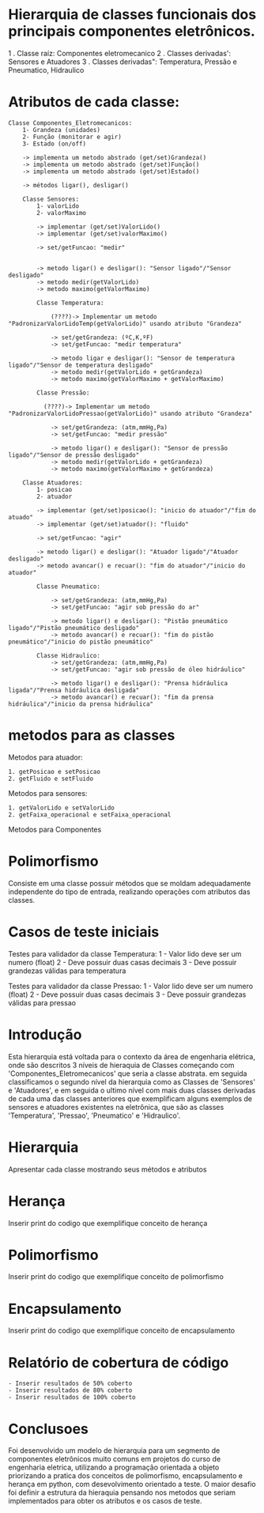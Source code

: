 # Hierarquia de classes funcionais dos principais componentes eletrônicos.

1 . Classe raíz: Componentes eletromecanico
2 . Classes derivadas': Sensores e Atuadores 
3 . Classes derivadas": Temperatura, Pressão e Pneumatico, Hidraulico


# Atributos de cada classe:

    Classe Componentes_Eletromecanicos:
        1- Grandeza (unidades)
        2- Função (monitorar e agir)
        3- Estado (on/off)

        -> implementa um metodo abstrado (get/set)Grandeza()
        -> implementa um metodo abstrado (get/set)Função()
        -> implementa um metodo abstrado (get/set)Estado()

        -> métodos ligar(), desligar()

        Classe Sensores:
            1- valorLido
            2- valorMaximo

            -> implementar (get/set)ValorLido()
            -> implementar (get/set)valorMaximo()
            
            -> set/getFuncao: "medir"


            -> metodo ligar() e desligar(): "Sensor ligado"/"Sensor desligado"
            -> metodo medir(getValorLido)
            -> metodo maximo(getValorMaximo)

            Classe Temperatura:

                (????)-> Implementar um metodo "PadronizarValorLidoTemp(getValorLido)" usando atributo "Grandeza"
                
                -> set/getGrandeza: (ºC,K,ºF)
                -> set/getFuncao: "medir temperatura"

                -> metodo ligar e desligar(): "Sensor de temperatura ligado"/"Sensor de temperatura desligado"
                -> metodo medir(getValorLido + getGrandeza)
                -> metodo maximo(getValorMaximo + getValorMaximo)

            Classe Pressão:

              (????)-> Implementar um metodo "PadronizarValorLidoPressao(getValorLido)" usando atributo "Grandeza"
                
                -> set/getGrandeza: (atm,mmHg,Pa)
                -> set/getFuncao: "medir pressão"

                -> metodo ligar() e desligar(): "Sensor de pressão ligado"/"Sensor de pressão desligado"
                -> metodo medir(getValorLido + getGrandeza)
                -> metodo maximo(getValorMaximo + getGrandeza)
            
        Classe Atuadores:
            1- posicao
            2- atuador
    
            -> implementar (get/set)posicao(): "inicio do atuador"/"fim do atuado"
            -> implementar (get/set)atuador(): "fluido"
            
            -> set/getFuncao: "agir"

            -> metodo ligar() e desligar(): "Atuador ligado"/"Atuador desligado"
            -> metodo avancar() e recuar(): "fim do atuador"/"inicio do atuador"

            Classe Pneumatico:

                -> set/getGrandeza: (atm,mmHg,Pa)
                -> set/getFuncao: "agir sob pressão do ar"
                
                -> metodo ligar() e desligar(): "Pistão pneumático ligado"/"Pistão pneumático desligado"
                -> metodo avancar() e recuar(): "fim do pistão pneumático"/"inicio do pistão pneumático"

            Classe Hidraulico:
                -> set/getGrandeza: (atm,mmHg,Pa)
                -> set/getFuncao: "agir sob pressão de óleo hidráulico"
                
                -> metodo ligar() e desligar(): "Prensa hidráulica ligada"/"Prensa hidráulica desligada"
                -> metodo avancar() e recuar(): "fim da prensa hidráulica"/"inicio da prensa hidráulica"

# metodos para as classes

Metodos para atuador:

    1. getPosicao e setPosicao
    2. getFluido e setFluido

Metodos para sensores:

    1. getValorLido e setValorLido
    2. getFaixa_operacional e setFaixa_operacional

Metodos para Componentes


# Polimorfismo

Consiste em uma classe possuir métodos que se moldam adequadamente independente do tipo de entrada, realizando operações com atributos das classes.

# Casos de teste iniciais

Testes para validador da classe Temperatura:
    1 - Valor lido deve ser um numero (float)
    2 - Deve possuir duas casas decimais
    3 - Deve possuir grandezas válidas para temperatura

Testes para validador da classe Pressao:
    1 - Valor lido deve ser um numero (float)
    2 - Deve possuir duas casas decimais
    3 - Deve possuir grandezas válidas para pressao

# Introdução

Esta hierarquia está voltada para o contexto da área de engenharia elétrica, onde são descritos 3 níveis de hieraquia de Classes
começando com 'Componentes_Eletromecanicos' que seria a classe abstrata. em seguida classificamos o segundo nível da hierarquia como
as Classes de 'Sensores' e 'Atuadores', e em seguida o ultimo nível com mais duas classes derivadas de cada uma das classes anteriores que
exemplificam alguns exemplos de sensores e atuadores existentes na eletrônica, que são as classes 'Temperatura', 'Pressao', 'Pneumatico' e 'Hidraulico'.

# Hierarquia
Apresentar cada classe mostrando seus métodos e atributos

# Herança
Inserir print do codigo que exemplifique conceito de herança

# Polimorfismo
Inserir print do codigo que exemplifique conceito de polimorfismo

# Encapsulamento
Inserir print do codigo que exemplifique conceito de encapsulamento

# Relatório de cobertura de código

    - Inserir resultados de 50% coberto
    - Inserir resultados de 80% coberto
    - Inserir resultados de 100% coberto

# Conclusoes

Foi desenvolvido um modelo de hierarquia para um segmento de componentes eletrônicos muito comuns em projetos do curso de engenharia eletrica, utilizando a programação
orientada a objeto priorizando a pratica dos conceitos de polimorfismo, encapsulamento e herança em python, com desevolvimento orientado a teste. O maior desafio foi definir 
a estrutura da hieraquia pensando nos metodos que seriam implementados para obter os atributos e os casos de teste.